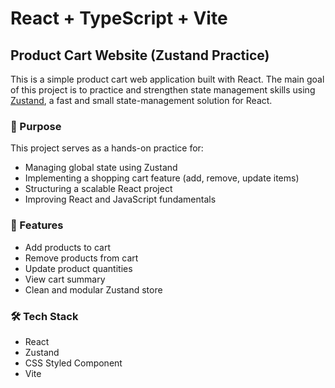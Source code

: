 # React + TypeScript + Vite

## Product Cart Website (Zustand Practice)

This is a simple product cart web application built with React. The main goal of this project is to practice and strengthen state management skills using [Zustand](https://zustand-demo.pmnd.rs/), a fast and small state-management solution for React.

### 🧠 Purpose

This project serves as a hands-on practice for:

- Managing global state using Zustand
- Implementing a shopping cart feature (add, remove, update items)
- Structuring a scalable React project
- Improving React and JavaScript fundamentals

### 🚀 Features

- Add products to cart
- Remove products from cart
- Update product quantities
- View cart summary
- Clean and modular Zustand store

### 🛠️ Tech Stack

- React
- Zustand
- CSS Styled Component
- Vite
